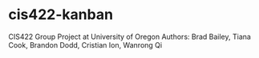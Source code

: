 # cis422-kanban
CIS422 Group Project at University of Oregon
Authors: Brad Bailey, Tiana Cook, Brandon Dodd, Cristian Ion, Wanrong Qi
